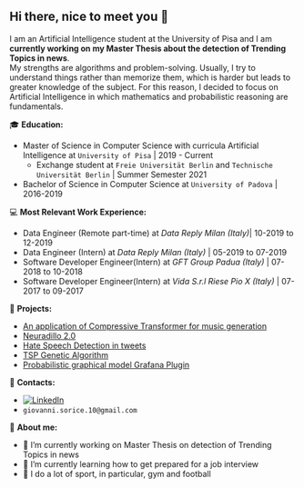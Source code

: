 ## Hi there, nice to meet you 👋

I am an Artificial Intelligence student at the University of Pisa and I am **currently working on my Master Thesis about the detection of Trending Topics in news**.  
My strengths are algorithms and problem-solving. Usually, I try to understand things rather than memorize them, which is harder but leads to greater knowledge of the subject. For this reason, I decided to focus on Artificial Intelligence in which mathematics and probabilistic reasoning are fundamentals.

:mortar_board: **Education:**
 - Master of Science in Computer Science with curricula Artificial Intelligence at `University of Pisa` | 2019 - Current
    - Exchange student at `Freie Universität Berlin` and `Technische Universität Berlin` | Summer Semester 2021
 - Bachelor of Science in Computer Science at `University of Padova` | 2016-2019


:computer: **Most Relevant Work Experience:**
 - Data Engineer (Remote part-time) at *Data Reply Milan (Italy)*| 10-2019 to 12-2019
 - Data Engineer (Intern) at *Data Reply Milan (Italy)* | 05-2019 to 07-2019
 - Software Developer Engineer(Intern) at *GFT Group Padua (Italy)* | 07-2018 to 10-2018
 - Software Developer Engineer(Intern) at *Vida S.r.l Riese Pio X (Italy)* | 07-2017 to 09-2017

  
<!---
#### What is a Junior Enterprise?
It's a **no-profit association of students** with the main goal of practise what we are studying.  
The concept, as described also in [JE Website](https://juniorenterprises.it/en/), is very simple: `"A Junior Enterprise gives students the opportunity to put their theoretical knowledge into practice through the realization of projects and studies required by companies, institutions or individuals."`
--->

<!---
:dart: **Kaggle Competitions Repo:**
 - [Artificial Neural Networks and Deep Learning Competition](https://github.com/manuelsalamino/ANNDL_Competition)
 - [Recommender Systems Competition](https://github.com/manuelsalamino/RecSys_Competition)
--->


:pushpin: **Projects:**
 - [An application of Compressive Transformer for music generation](https://github.com/GiovanniSorice/Deep_Music_Generator)
 - [Neuradillo 2.0](https://github.com/GiovanniSorice/CMProject)
 - [Hate Speech Detection in tweets](https://github.com/GiovanniSorice/Hate_Speech_Detection)
 - [TSP Genetic Algorithm](https://github.com/GiovanniSorice/TSPGeneticAlgorithm)
 - [Probabilistic graphical model Grafana Plugin](https://github.com/GiovanniSorice/7DOS-plugin)


:loudspeaker: **Contacts:**
- [![LinkedIn](https://img.shields.io/badge/-LinkedIn-blue?style=flat&logo=Linkedin&logoColor=white)](https://www.linkedin.com/in/giovanni-sorice/)
- `giovanni.sorice.10@gmail.com`


:boy: **About me:**

- 🔭 I’m currently working on Master Thesis on detection of Trending Topics in news
- 🌱 I’m currently learning how to get prepared for a job interview
- :running: I do a lot of sport, in particular, gym and football
